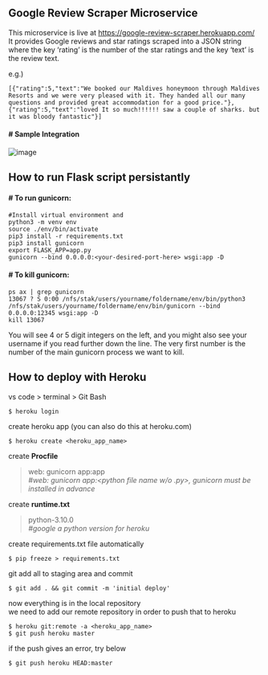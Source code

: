 ## Google Review Scraper Microservice
This microservice is live at https://google-review-scraper.herokuapp.com/ \
It provides Google reviews and star ratings scraped into a JSON string where the key ‘rating’ is the number of the star ratings and the key ‘text’ is the review text.

  e.g.)
```
[{"rating":5,"text":"We booked our Maldives honeymoon through Maldives Resorts and we were very pleased with it. They handed all our many questions and provided great accommodation for a good price."},
{"rating":5,"text":"loved It so much!!!!!! saw a couple of sharks. but it was bloody fantastic"}]
```
#### # Sample Integration
![image](https://user-images.githubusercontent.com/71689421/145152941-1bfa7eb5-fd1f-4be1-8860-1ea2ede602b7.png)

## How to run Flask script persistantly
#### # To run gunicorn:
```
#Install virtual environment and 
python3 -m venv env
source ./env/bin/activate 
pip3 install -r requirements.txt
pip3 install gunicorn
export FLASK_APP=app.py
gunicorn --bind 0.0.0.0:<your-desired-port-here> wsgi:app -D
```
#### # To kill gunicorn:
```
ps ax | grep gunicorn
13067 ? S 0:00 /nfs/stak/users/yourname/foldername/env/bin/python3 /nfs/stak/users/yourname/foldername/env/bin/gunicorn --bind 0.0.0.0:12345 wsgi:app -D
kill 13067   
```
You will see 4 or 5 digit integers on the left, and you might also see your username if you read further down the line. The very first number is the number of the main gunicorn process we want to kill. 

## How to deploy with Heroku
vs code > terminal > Git Bash
```
$ heroku login
```
create heroku app (you can also do this at heroku.com)
```
$ heroku create <heroku_app_name>
```
create **Procfile** 
> web: gunicorn app:app \
> *#web: gunicorn app:<python file name w/o .py>, gunicorn must be installed in advance*

create **runtime.txt** 
> python-3.10.0 \
> *#google a python version for heroku*

create requirements.txt file automatically
```
$ pip freeze > requirements.txt 
```
git add all to staging area and commit
```
$ git add . && git commit -m 'initial deploy'
```
now everything is in the local repository \
we need to add our remote repository in order to push that to heroku
```
$ heroku git:remote -a <heroku_app_name>
$ git push heroku master 
```
if the push gives an error, try below
```
$ git push heroku HEAD:master
```
